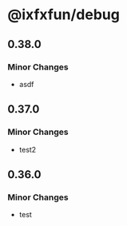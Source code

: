 # @ixfxfun/debug

## 0.38.0

### Minor Changes

- asdf

## 0.37.0

### Minor Changes

- test2

## 0.36.0

### Minor Changes

- test
